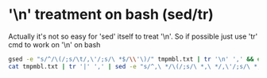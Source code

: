 # '\n' treatment on bash (sed/tr) 
Actually it's not so easy for 'sed' itself to treat '\n'. So if possible just use 'tr' cmd to work on '\n'  on bash
``` bash
gsed -e "s/^/\(/;s/\t/,\'/;s/\ *$/\\'\)/" tmpmbl.txt | tr '\n' ',' && echo ""
cat tmpmbl.txt | tr '|' ',' | sed -e "s/^,\ */\(/;s/\ *,\ */,\'/;s/\ *,$/\'\)/" | tr '\n' ',' && echo ""
```